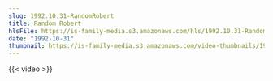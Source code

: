 ```yaml
---
slug: 1992.10.31-RandomRobert
title: Random Robert
hlsFile: https://is-family-media.s3.amazonaws.com/hls/1992.10.31-RandomRobert/1992.10.31-RandomRobert.m3u8
date: "1992-10-31"
thumbnail: https://is-family-media.s3.amazonaws.com/video-thumbnails/1992.10.31-RandomRobert.png
---
```

{{< video >}}
